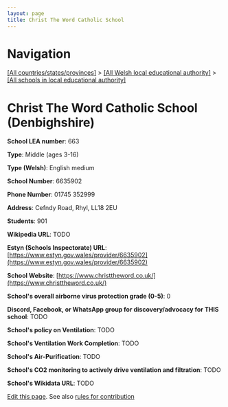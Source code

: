 ```yaml
---
layout: page
title: Christ The Word Catholic School
---
```

# Navigation

[[All countries/states/provinces]](../../..) > [[All Welsh local educational authority]](../..) > [[All schools in local educational authority]](..)

# Christ The Word Catholic School (Denbighshire)

**School LEA number**: 663

**Type**: Middle (ages 3-16)

**Type (Welsh)**: English medium

**School Number**: 6635902

**Phone Number**: 01745 352999

**Address**: Cefndy Road, Rhyl, LL18 2EU

**Students**: 901

**Wikipedia URL**: TODO

**Estyn (Schools Inspectorate) URL**: [https://www.estyn.gov.wales/provider/6635902](https://www.estyn.gov.wales/provider/6635902)

**School Website**: [https://www.christtheword.co.uk/](https://www.christtheword.co.uk/)

**School's overall airborne virus protection grade (0-5)**: 0

**Discord, Facebook, or WhatsApp group for discovery/advocacy for THIS school**: TODO

**School's policy on Ventilation**: TODO

**School's Ventilation Work Completion**: TODO

**School's Air-Purification**: TODO

**School's CO2 monitoring to actively drive ventilation and filtration**: TODO

**School's Wikidata URL**: TODO




[Edit this page](https://github.com/ventilate-schools/Wales/edit/prif/./Denbighshire/Christ_The_Word_Catholic_School.md). See also [rules for contribution](../../../contribution-rules/)